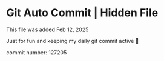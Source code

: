 # Git Auto Commit | Hidden File

This file was added Feb 12, 2025

Just for fun and keeping my daily git commit active 🤪

commit number: 127205
